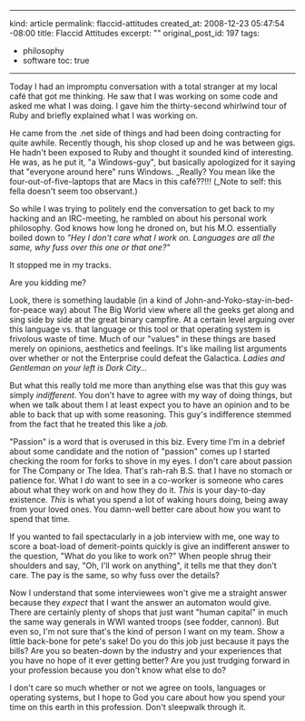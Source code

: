 ----- 
kind: article
permalink: flaccid-attitudes
created_at: 2008-12-23 05:47:54 -08:00
title: Flaccid Attitudes
excerpt: ""
original_post_id: 197
tags: 
- philosophy
- software
toc: true
-----
Today I had an impromptu conversation with a total stranger at my local caf&#233; that got me thinking. He saw that I was working on some code and asked me what I was doing. I gave him the thirty-second whirlwind tour of Ruby and briefly explained what I was working on.

He came from the .net side of things and had been doing contracting for quite awhile. Recently though, his shop closed up and he was between gigs. He hadn't been exposed to Ruby and thought it sounded kind of interesting. He was, as he put it, "a Windows-guy", but basically apologized for it saying that "everyone around here" runs Windows. _Really? You mean like the four-out-of-five-laptops that are Macs in this caf&#233;??!!! (_Note to self: this fella doesn't seem too observant.)

So while I was trying to politely end the conversation to get back to my hacking and an IRC-meeting, he rambled on about his personal work philosophy. God knows how long he droned on, but his M.O. essentially boiled down to _"Hey I don't care what I work on. Languages are all the same, why fuss over this one or that one?"_

It stopped me in my tracks.

Are you kidding me?

Look, there is something laudable (in a kind of John-and-Yoko-stay-in-bed-for-peace way) about The Big World view where all the geeks get along and sing side by side at the great binary campfire. At a certain level arguing over this language vs. that language or this tool or that operating system is frivolous waste of time. Much of our "values" in these things are based merely on opinions, aesthetics and feelings. It's like mailing list arguments over whether or not the Enterprise could defeat the Galactica. _Ladies and Gentleman on your left is Dork City&#8230;_

But what this really told me more than anything else was that this guy was simply _indifferent_. You don't have to agree with my way of doing things, but when we talk about them I at least expect you to have an opinion and to be able to back that up with some reasoning. This guy's indifference stemmed from the fact that he treated this like a _job._

"Passion" is a word that is overused in this biz. Every time I'm in a debrief about some candidate and the notion of "passion" comes up I started checking the room for forks to shove in my eyes. I don't care about passion for The Company or The Idea. That's rah-rah B.S. that I have no stomach or patience for. What I _do_ want to see in a co-worker is someone who cares about what they work on and how they do it. _This_ is your day-to-day existence. _This_ is what you spend a lot of waking hours doing, being away from your loved ones. You damn-well better care about how you want to spend that time.

If you wanted to fail spectacularly in a job interview with me, one way to score a boat-load of demerit-points quickly is give an indifferent answer to the question, "What do you like to work on?" When people shrug their shoulders and say, "Oh, I'll work on anything", it tells me that they don't care. The pay is the same, so why fuss over the details?


Now I understand that some interviewees won't give me a straight answer because they _expect_ that I want the answer an automaton would give. There are certainly plenty of shops that just want "human capital" in much the same way generals in WWI wanted troops (see fodder, cannon). But even so, I'm not sure that's the kind of person I want on my team. Show a little back-bone for pete's sake! Do you do this job just because it pays the bills? Are you so beaten-down by the industry and your experiences that you have no hope of it ever getting better? Are you just trudging forward in your profession because you don't know what else to do?

I don't care so much whether or not we agree on tools, languages or operating systems, but I hope to God you care about how you spend your time on this earth in this profession. Don't sleepwalk through it.

